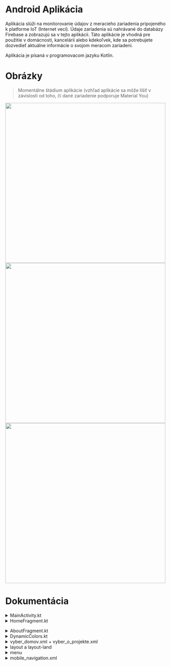 # Android Aplikácia

Aplikácia slúži na monitorovanie údajov z meracieho zariadenia pripojeného k platforme IoT (Internet vecí). Údaje zariadenia sú nahrávané do databázy Firebase a zobrazujú sa v tejto aplikácii. Táto aplikácie je vhodná pre použitie v domácnosti, kancelárii alebo kdekoľvek, kde sa potrebujete dozvedieť aktuálne informácie o svojom meracom zariadení.

Aplikácia je písaná v programovacom jazyku Kotlin.

# Obrázky
> Momentálne štádium aplikácie (vzhľad aplikácie sa môže líšiť v závislosti od toho, či dané zariadenie podporuje Material You)

<img src="https://user-images.githubusercontent.com/26904790/227724787-f89a8497-6f76-4cf0-9b76-e49b0dd5d106.png" width = "500px"> <img src="https://user-images.githubusercontent.com/26904790/227724790-93987be0-5e56-42d6-b8ef-eaf1d7753296.png" width = "500px">
<img src="https://user-images.githubusercontent.com/26904790/227724792-5b0ed14a-6816-433a-aa34-bf2ce5c34a7a.png" width = "500px">


# Dokumentácia

<details> 
   <summary>MainActivity.kt</summary> 
  
Tento kód je hlavná aktivita aplikácie, ktorá definuje, aký typ navigácie sa použije v závislosti na orientácii zariadenia, na ktorom aplikácia beží.

V metóde onCreate sa inicializuje prepojenie kódu a rozhranie pomocou triedy ActivityMainBinding. Potom sa zistí aktuálna orientácia zariadenia a ak je zariadenie v orientácii landscape, použije sa trieda NavigationRailView namiesto triedy BottomNavigationView na zobrazenie navigačného panela. Ak je zariadenie v orientácii portrait, použije sa trieda BottomNavigationView.

Následne sa inicializuje navigácia v aktivity, ktorá sa zobrazí pomocou triedy NavController. Trieda AppBarConfiguration definuje zoznam fragmentov, ktoré majú byť súčasťou navigačnej lišty.

Výsledkom je teda aktivita s navigačným panelom, ktorá sa prispôsobuje orientácii zariadenia.
  </details>
   
<details> 
   <summary>HomeFragment.kt</summary> 
  
Tento kód obsahuje triedu HomeFragment, ktorá je odvodená od android fragmentu a slúži na zobrazenie časti užívateľského rozhrania. Aby sme mohli pracovať s týmto fragmentom, musíme získať jeho binding. Binding je spôsob, ako prepojiť elementy užívateľského rozhrania so zdrojovým kódom pomocou ViewBinding knižnice. V našom prípade používame FragmentHomeBinding, ktorý umožňuje prístup k rôznym elementom užívateľského rozhrania. Po získaní bindingu inicializujeme Firebase Cloud databázu, aby sme mohli získať hodnoty teploty, vlhkosti a vzduchu.

Ďalej v kóde sa nachádza inštancia handlera, ktorá slúži na plánovanie pravidelných akcií (napr. kontrola konektivity internetu). Pomocou tejto handler inštancie vytvoríme aj Runnable, ktorý spustí funkciu pre kontrolu internetovej konektivity každých 15 sekúnd. Ak to kvôli tomu, že fragment nie je pripojený k aktivite, nemôže byť vykonané, tak sa táto akcia pozdrží a bude spustená neskôr.

Ďalšie funkcie sú onAttach() a onDetach(), ktoré sa volajú, keď je fragment pripojený alebo odpojený od aktivity. Tieto funkcie nastavujú príznak isAttached, aby sme vedeli, či je fragment pripojený a môžeme teda vykonať určité akcie.

Významnou funkciou v tomto kóde je checkInternetConnection(). Táto funkcia slúži na kontrolu dostupnosti internetovej konektivity a používa sa na zabezpečenie toho, že dáta v databázy budú aktualizované len v prípade, že existuje internetové spojenie. Ak nie je spojenie dostupné, tak sa zobrazia obrázky so zaškrtnutým Wi-Fi symbolom.

Nakoniec, sú tu funkcie pre načítanie hodnôt teploty, vlhkosti a vzduchu z Firebase Cloud databázy a ich zobrazenie na obrazovke. Hodnoty sa extrahujú zo dátových snímok typu DataSnapshot. Taktiež sa podľa rozmedzí hodnôt určuje farba dialógov teploty, kvality vzduchu a vlhkosti.
  
   </details>
   
<details> 
   <summary>AboutFragment.kt</summary> 
  
Tento kód reprezentuje fragment v aplikácii pre meranie teploty pomocou ESP32. V tejto triede sa zobrazuje stránka s informáciami o aplikácii a v nej je tlačidlo GitHub, ktoré po kliknutí otvorí webovú stránku projektu na Githube.

Kód začína importami potrebných tried a balíkov. Trieda AboutFragment dedí od Fragment, ktorý umožňuje zobrazovať interaktívny fragment, ktorý môže byť pridaný do aktivity.

Následne sú vytvorené niektoré premenné, ktoré sa použijú neskôr. Premenná _binding je inicializovaná na null, ale neskôr v metóde onCreateView() sa planý objekt FragmentAboutBinding naplní layoutom a tým sa _binding stane platným. Táto trieda má aj privátnu konštantu githubUrl, kde nadefinuje url adresu pre odkaz na githubov projekt.

OnCreateView() metóda inicializuje _binding objekt na aktuálny layout framentu pomocou DataBindingUtil.inflate. Ona vráti root element layoutu, ktorý je nastavený na val root: View = binding.root.

V githubButton.setOnClickListener { } bloku kódu vytvárame Intent, ktorý spustí ACTION_VIEW, čím sa otvorí nové okno prehliadača s Github repozitárom.

Na konci metódy onDestroyView(), sa _binding objekt nastaví na null, aby sa zabránilo úniku pamäte.

V skratke, tento kód reprezentuje fragment s informáciami o aplikácii a obsahuje tlačidlo pre navigáciu na Github projekt.
  
  </details>
  
<details> 
   <summary>DynamicColors.kt</summary> 
  
Tento kód reprezentuje aplikáciu, ktorá je schopná používať dynamické farby v spojení s Material design knižnicou.

Trieda DynamicColors dedí od Application, ktorý predstavuje globálne nastavenia aplikácie. onCreate() je metóda volaná pri spustení aplikácie a tu je zavolaná metóda applyToActivitiesIfAvailable(), ktorá priradí dynamické farby do aktivity, ak táto funkčnosť je k dispozícii.

V skratke, tento kód aktivuje použitie dynamických farieb v spojení s Material design knižnicou pre celú aplikáciu.
  
  </details>
  
<details> 
   <summary>vyber_domov.xml + vyber_o_projekte.xml</summary> 
  
Tento kód predstavuje selector súbory prostredia Android. selector pozostáva z viacerých položiek a každá z nich obsahuje stav a obrázok, ktorý sa má použiť pre daný stav.

Značka selector definuje stav prvkov, keď sú vybrané alebo nevybrané. Triedy, ktoré ju využívajú standardne obsahujú CheckBoxes, RadioButton alebo ToggleButton.

V tomto prípade, prvá položka <item> nastavuje obrázok home_inactive, ktorý sa použije, keď prvok nie je označený. Druhá položka <item> nastavuje obrázok home_active, ktorý sa použije, keď prvok bude označený (keď bude jeho stav "checked").

V skratke, tento kód definuje dva stavy s odlišnými obrázkami a tieto stavy sa použijú na určenie toho, ktorý obrázok sa má zobraziť podľa aktuálneho stavu prvku.
  
  </details>
  
<details> 
   <summary>layout a layout-land</summary> 
  
  Súbory v týchto priečinkoch obsahujú XML súbory, ktoré predstavújú ako má vyzerať aplikácia. Ak je zariadenie na výšku, budú aktívne súbory priečinka layout a naopak.
  
</details>
  
<details> 
   <summary>menu</summary> 
  
Značka menu definuje celé menu, v ktorom sa môžu nachádzať rôzne položky. V tomto prípade sú to dve položky. Každá položka má ID (android:id), ktoré sa použije na identifikáciu položky a tiež názov (android:title), ktorý sa zobrazí vedľa ikony.

android:icon definoval dva obrázky pre jednotlivé položky menu. Prvá položka má ikonu vyber_domov pre domovskú stránku a druhá položka má ikonu vyber_o_projekte pre menu o projekte.

V skratke, tento kód reprezentuje menu s dvoma položkami a každá z položiek obsahuje obrázok a názov, ktoré sa zobrazia v spodnej navigačnej lište aplikácie.
  
  </details>
  
<details> 
   <summary>mobile_navigation.xml</summary> 
  
Tento kód vytvára dva fragmenty pre navigačnú lištu v aplikácii. Prvý fragment má názov "Domov", jeho trieda je "com.marekguran.esp32teplomer.HomeFragment" a zodpovedá za zobrazovanie domovskej obrazovky. Druhý fragment má názov "O projekte", jeho trieda je "com.marekguran.esp32teplomer.AboutFragment" a zodpovedá za zobrazovanie informácií o projekte.
  
  </details>
  

